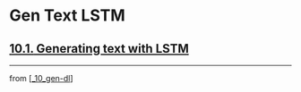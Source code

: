 # Gen Text LSTM

## [**10.1.** Generating text with LSTM](https://livebook.manning.com/book/deep-learning-with-javascript/chapter-10/17)

---
from [[_10_gen-dl]]

[//begin]: # "Autogenerated link references for markdown compatibility"
[_10_gen-dl]: ../_10_gen-dl.md "Generative DL"
[//end]: # "Autogenerated link references"
